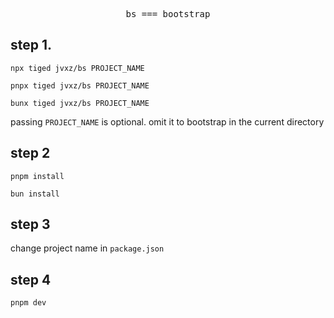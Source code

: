 <pre align="center">
bs === bootstrap
</pre>

## step 1.

`npx tiged jvxz/bs PROJECT_NAME`

`pnpx tiged jvxz/bs PROJECT_NAME`

`bunx tiged jvxz/bs PROJECT_NAME`

passing `PROJECT_NAME` is optional. omit it to bootstrap in the current directory

## step 2

`pnpm install`

`bun install`

## step 3

change project name in `package.json`

## step 4

`pnpm dev`

